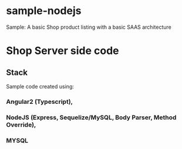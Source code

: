 # sample-nodejs
Sample: A basic Shop product listing with a basic SAAS architecture

# Shop Server side code

## Stack
Sample code created using:
### Angular2 (Typescript), 
### NodeJS (Express, Sequelize/MySQL, Body Parser, Method Override), 
### MYSQL